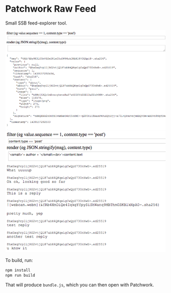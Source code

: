 # Patchwork Raw Feed

Small SSB feed-explorer tool.

![screen1.png](screen1.png)
![screen2.png](screen2.png)

To build, run:

```
npm install
npm run build
```

That will produce `bundle.js`, which you can then open with Patchwork.